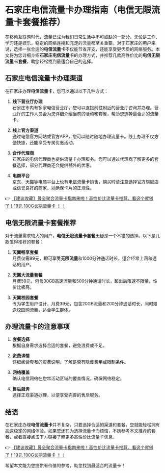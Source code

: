 # 石家庄电信流量卡办理指南（电信无限流量卡套餐推荐）

在移动互联网时代，流量已成为我们日常生活中不可或缺的一部分。无论是工作、学习还是娱乐，稳定的网络连接和充足的流量都至关重要。对于石家庄的用户来说，选择一张合适的**电信流量卡**不仅能节省开支，还能享受更优质的网络服务。本文将为您详细介绍**石家庄电信流量卡**的办理方式，并推荐几款高性价比的**电信无限流量卡套餐**，助您轻松找到最适合自己的选择。

## 石家庄电信流量卡办理渠道

在石家庄办理**电信流量卡**，您可以通过以下几种方式：

1. **线下营业厅办理**  
   石家庄市内有多家电信营业厅，您可以直接前往附近的营业厅咨询并办理。营业厅的工作人员会为您详细介绍当前的活动和套餐，帮助您选择最合适的流量卡。

2. **线上官方渠道**  
   通过电信官方网站或官方APP，您可以随时随地办理流量卡。线上办理不仅方便快捷，还能享受专属优惠活动。

3. **合作代理商**  
   石家庄的电信代理商也提供流量卡办理服务。您可以通过代理商了解更多的套餐选择，部分代理商还会提供额外的优惠。

4. **电商平台**  
   京东、天猫等电商平台上也有电信流量卡销售，购买时请注意选择官方旗舰店或信誉良好的商家，以确保卡片的正规性。

👉 [【建议收藏】最全聚合流量卡指南来啦！高性价比流量卡推荐，看这个就够了！19元 100G长期流量卡 ！！](https://bit.ly/Liuliangka)

## 电信无限流量卡套餐推荐

对于流量需求较大的用户，**电信无限流量卡套餐**无疑是一个不错的选择。以下是几款值得推荐的套餐：

1. **天翼畅享套餐**  
   月费仅需99元，即可享受**无限流量**和1000分钟通话时长，适合经常上网和通话的用户。

2. **天翼大流量套餐**  
   月费59元，包含30GB高速流量和500分钟通话时长，超出后限速不限量，性价比极高。

3. **天翼校园套餐**  
   专为学生用户设计，月费39元，包含20GB流量和200分钟通话时长，同时赠送校园网流量，适合学生群体。

## 办理流量卡的注意事项

1. **套餐选择**  
   根据自身需求选择合适的套餐，避免浪费或不足。

2. **资费详情**  
   仔细阅读套餐的资费说明，了解是否有隐藏费用或限制条件。

3. **网络覆盖**  
   确认电信网络在您常活动区域的覆盖情况，确保网络稳定。

4. **售后服务**  
   选择正规渠道办理，以便享受完善的售后服务。

## 结语

在石家庄办理**电信流量卡**并不复杂，只要选择合适的渠道和套餐，您就能轻松拥有高速稳定的网络体验。如果您还在为选择流量卡而烦恼，不妨参考本文推荐的套餐，或者直接点击下方链接了解更多高性价比流量卡信息。

👉 [【建议收藏】最全聚合流量卡指南来啦！高性价比流量卡推荐，看这个就够了！19元 100G长期流量卡 ！！](https://bit.ly/Liuliangka)

希望本文能为您提供有价值的参考，助您找到最适合的流量卡！